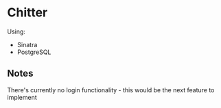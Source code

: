 # Chitter

Using:

- Sinatra
- PostgreSQL

## Notes
There's currently no login functionality - this would be the next feature to implement

